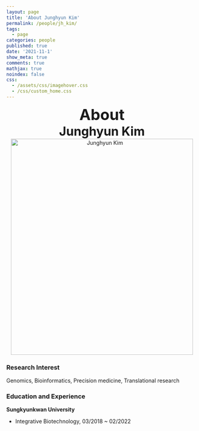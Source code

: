 ```yaml
---
layout: page
title: 'About Junghyun Kim'
permalink: /people/jh_kim/
tags:
  - page
categories: people
published: true
date: '2021-11-1'
show_meta: true
comments: true
mathjax: true
noindex: false
css: 
  - /assets/css/imagehover.css
  - /css/custom_home.css
---
```


<style>
.center{
  text-align: center;
}
</style>  


<div class="center"><div style="font-weight: bold; font-size: 40px;">
About</div></div>
<div class="center"><div style="font-weight: bold; font-size: 32px;">
Junghyun Kim
</div></div>


<div class="center">
    <img src="{{ site.url }}/assets/img/people/jh_kim.png" width="480px" height="568px" alt="Junghyun Kim" />
</div>

### **Research Interest**
Genomics, Bioinformatics, Precision medicine, Translational research

### **Education and Experience**

**Sungkyunkwan University**
- Integrative Biotechnology, 03/2018 ~ 02/2022